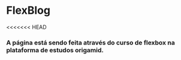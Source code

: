 # FlexBlog
<<<<<<< HEAD
### A página está sendo feita através do curso de flexbox na plataforma de estudos origamid.


